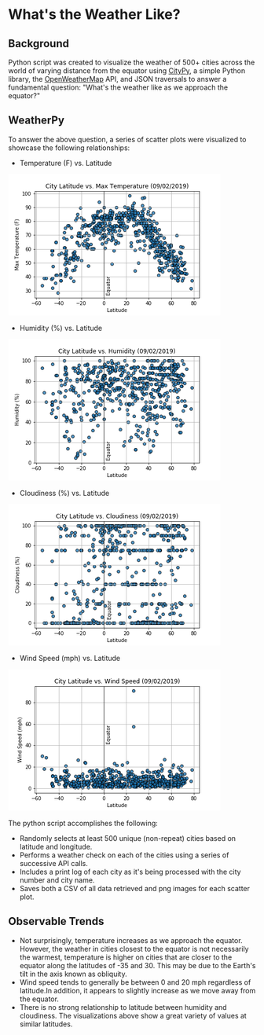 # What's the Weather Like?

## Background

Python script was created to visualize the weather of 500+ cities across the world of varying distance from the equator using [CityPy](https://pypi.python.org/pypi/citipy), a simple Python library, the [OpenWeatherMap](https://openweathermap.org/api) API, and JSON traversals to answer a fundamental question: "What's the weather like as we approach the equator?"


## WeatherPy

To answer the above question, a series of scatter plots were visualized to showcase the following relationships: 

* Temperature (F) vs. Latitude

![TempVsLat](Images/latitude_vs_temperature.png)



* Humidity (%) vs. Latitude

![HumidityVsLat](Images/latitude_vs_humidity.png)



* Cloudiness (%) vs. Latitude

![CloudinessVsLat](Images/latitude_vs_cloudiness.png)


* Wind Speed (mph) vs. Latitude

![WindSpeedVsLat](Images/latitude_vs_wind.png)


The python script accomplishes the following:

- Randomly selects at least 500 unique (non-repeat) cities based on latitude and longitude.
- Performs a weather check on each of the cities using a series of successive API calls.
- Includes a print log of each city as it's being processed with the city number and city name.
- Saves both a CSV of all data retrieved and png images for each scatter plot.



## Observable Trends

* Not surprisingly, temperature increases as we approach the equator. However, the weather in cities closest to the equator is not necessarily the warmest, temperature is higher on cities that are closer to the equator along the latitudes of -35 and 30. This may be due to the Earth's tilt in the axis known as obliquity.
* Wind speed tends to generally be between 0 and 20 mph regardless of latitude.In addition, it appears to slightly increase as we move away from the equator.
* There is no strong relationship to latitude between humidity and cloudiness. The visualizations above show a great variety of values at similar latitudes.

